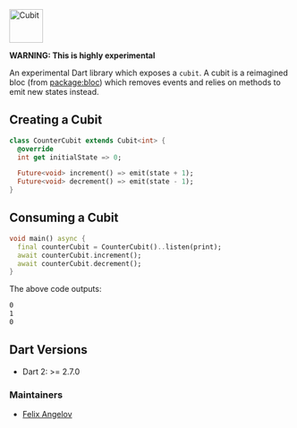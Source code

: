 <img src="https://raw.githubusercontent.com/felangel/cubit/master/assets/cubit_full.png" height="60" alt="Cubit" />

**WARNING: This is highly experimental**

An experimental Dart library which exposes a `cubit`. A cubit is a reimagined bloc (from [package:bloc](https://pub.dev/packages/bloc)) which removes events and relies on methods to emit new states instead.

## Creating a Cubit

```dart
class CounterCubit extends Cubit<int> {
  @override
  int get initialState => 0;

  Future<void> increment() => emit(state + 1);
  Future<void> decrement() => emit(state - 1);
}
```

## Consuming a Cubit

```dart
void main() async {
  final counterCubit = CounterCubit()..listen(print);
  await counterCubit.increment();
  await counterCubit.decrement();
}
```

The above code outputs:

```sh
0
1
0
```

## Dart Versions

- Dart 2: >= 2.7.0

### Maintainers

- [Felix Angelov](https://github.com/felangel)

